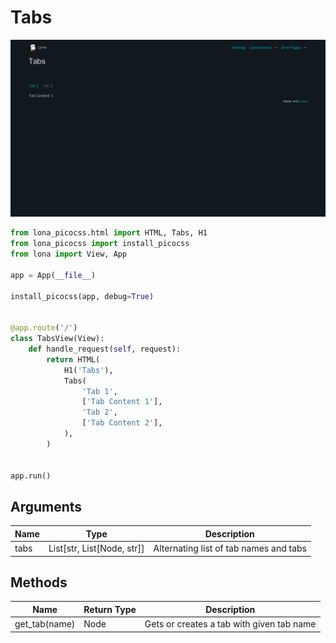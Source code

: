 # Tabs

![Tabs](../../doc/screenshots/tabs.png)

```python
from lona_picocss.html import HTML, Tabs, H1
from lona_picocss import install_picocss
from lona import View, App

app = App(__file__)

install_picocss(app, debug=True)


@app.route('/')
class TabsView(View):
    def handle_request(self, request):
        return HTML(
            H1('Tabs'),
            Tabs(
                'Tab 1',
                ['Tab Content 1'],
                'Tab 2',
                ['Tab Content 2'],
            ),
        )


app.run()
```

## Arguments

| Name | Type | Description |
| - | - | - |
| tabs | List[str, List[Node, str]] | Alternating list of tab names and tabs |


## Methods

| Name | Return Type | Description |
| - | - | - |
| get_tab(name) | Node | Gets or creates a tab with given tab name |
